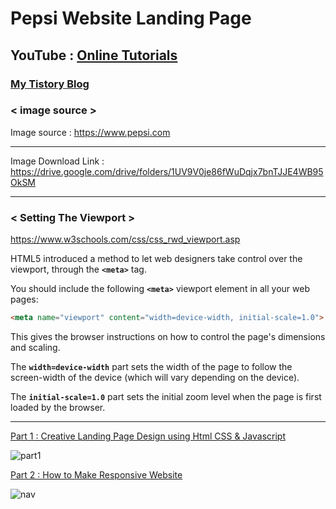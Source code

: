 # Pepsi Website Landing Page

## YouTube : [Online Tutorials](https://www.youtube.com/channel/UCbwXnUipZsLfUckBPsC7Jog)

### [My Tistory Blog]()

### < image source >

Image source : https://www.pepsi.com

---

Image Download Link : https://drive.google.com/drive/folders/1UV9V0je86fWuDqjx7bnTJJE4WB95OkSM

---

### < Setting The Viewport >

https://www.w3schools.com/css/css_rwd_viewport.asp

HTML5 introduced a method to let web designers take control over the viewport, through the **`<meta>`** tag.

You should include the following **`<meta>`** viewport element in all your web pages:

```html
<meta name="viewport" content="width=device-width, initial-scale=1.0">
```

This gives the browser instructions on how to control the page's dimensions and scaling.

The **`width=device-width`** part sets the width of the page to follow the screen-width of the device (which will vary depending on the device).

The **`initial-scale=1.0`** part sets the initial zoom level when the page is first loaded by the browser.

---

[Part 1 : Creative Landing Page Design using Html CSS & Javascript](https://www.youtube.com/watch?v=s_z5laE4KTw)

![part1](https://user-images.githubusercontent.com/51290739/116085684-06acc780-a6da-11eb-84f0-1f3571b68b5c.gif)

[Part 2 : How to Make Responsive Website](https://www.youtube.com/watch?v=hlYbsAnn3LM&t=0s)

![nav](https://user-images.githubusercontent.com/51290739/116086405-beda7000-a6da-11eb-9012-cf5c8ff7417b.gif)
